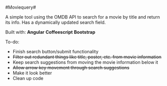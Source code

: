 #Moviequery#

A simple tool using the OMDB API to search for a movie by title and return its info.
Has a dynamically updated search field.

Built with:
**Angular**
**Coffeescript**
**Bootstrap**

To-do:
* Finish search button/submit functionality
* ~~Filter out redundant things like title, poster, etc. from movie information~~
* Keep search suggestions from moving the movie information below it
* ~~Allow arrow key movement through search suggestions~~
* Make it look better
* Clean up code
